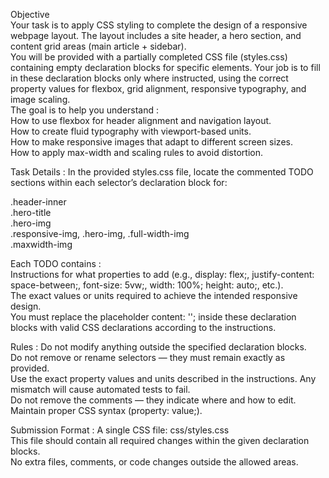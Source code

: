 Objective  
Your task is to apply CSS styling to complete the design of a responsive webpage layout. The layout includes a site header, a hero section, and content grid areas (main article + sidebar).  
You will be provided with a partially completed CSS file (styles.css) containing empty declaration blocks for specific elements. Your job is to fill in these declaration blocks only where instructed, using the correct property values for flexbox, grid alignment, responsive typography, and image scaling.  
The goal is to help you understand :  
How to use flexbox for header alignment and navigation layout.  
How to create fluid typography with viewport-based units.  
How to make responsive images that adapt to different screen sizes.  
How to apply max-width and scaling rules to avoid distortion.  

Task Details : 
In the provided styles.css file, locate the commented TODO sections within each selector’s declaration block for:  

.header-inner  
.hero-title  
.hero-img  
.responsive-img, .hero-img, .full-width-img  
.maxwidth-img  

Each TODO contains :  
Instructions for what properties to add (e.g., display: flex;, justify-content: space-between;, font-size: 5vw;, width: 100%; height: auto;, etc.).  
The exact values or units required to achieve the intended responsive design.  
You must replace the placeholder content: ''; inside these declaration blocks with valid CSS declarations according to the instructions.  

Rules : 
Do not modify anything outside the specified declaration blocks.  
Do not remove or rename selectors — they must remain exactly as provided.  
Use the exact property values and units described in the instructions. Any mismatch will cause automated tests to fail.  
Do not remove the comments — they indicate where and how to edit.  
Maintain proper CSS syntax (property: value;).  

Submission Format :
A single CSS file: css/styles.css  
This file should contain all required changes within the given declaration blocks.  
No extra files, comments, or code changes outside the allowed areas.  